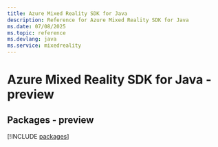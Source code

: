 ```yaml
---
title: Azure Mixed Reality SDK for Java
description: Reference for Azure Mixed Reality SDK for Java
ms.date: 07/08/2025
ms.topic: reference
ms.devlang: java
ms.service: mixedreality
---
```

# Azure Mixed Reality SDK for Java - preview
## Packages - preview
[!INCLUDE [packages](mixed-reality-index.md)]